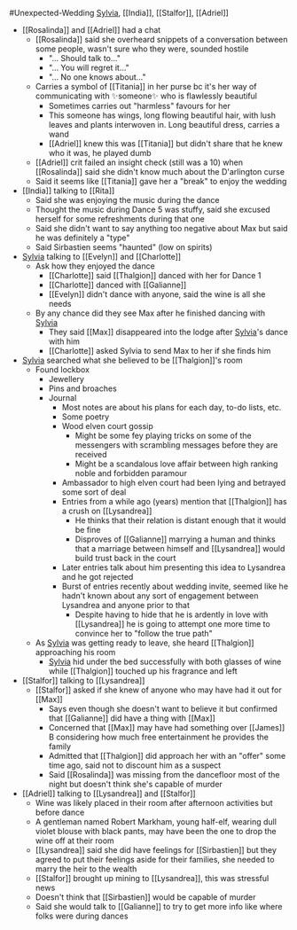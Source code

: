 #Unexpected-Wedding 
[Sylvia](Sylvia.md), [[India]], [[Stalfor]], [[Adriel]]

- [[Rosalinda]] and [[Adriel]] had a chat
	- [[Rosalinda]] said she overheard snippets of a conversation between some people, wasn't sure who they were, sounded hostile
		- "... Should talk to..."
		- "... You will regret it..."
		- "... No one knows about..."
	- Carries a symbol of [[Titania]] in her purse bc it's her way of communicating with ✨someone✨ who is flawlessly beautiful
		- Sometimes carries out "harmless" favours for her
		- This someone has wings, long flowing beautiful hair, with lush leaves and plants interwoven in. Long beautiful dress, carries a wand
		- [[Adriel]] knew this was [[Titania]] but didn't share that he knew who it was, he played dumb
	- [[Adriel]] crit failed an insight check (still was a 10) when [[Rosalinda]] said she didn't know much about the D'arlington curse
	- Said it seems like [[Titania]] gave her a "break" to enjoy the wedding
- [[India]] talking to [[Rita]]
	- Said she was enjoying the music during the dance
	- Thought the music during Dance 5 was stuffy, said she excused herself for some refreshments during that one
	- Said she didn't want to say anything too negative about Max but said he was definitely a "type"
	- Said Sirbastien seems "haunted" (low on spirits)
- [Sylvia](Sylvia.md) talking to [[Evelyn]] and [[Charlotte]]
	- Ask how they enjoyed the dance
		- [[Charlotte]] said [[Thalgion]] danced with her for Dance 1
		- [[Charlotte]] danced with [[Galianne]]
		- [[Evelyn]] didn't dance with anyone, said the wine is all she needs
	- By any chance did they see Max after he finished dancing with [Sylvia](Sylvia.md)
		- They said [[Max]] disappeared into the lodge after [Sylvia](Sylvia.md)'s dance with him
		- [[Charlotte]] asked Sylvia to send Max to her if she finds him
- [Sylvia](Sylvia.md) searched what she believed to be [[Thalgion]]'s room
	- Found lockbox
		- Jewellery
		- Pins and broaches
		- Journal
			- Most notes are about his plans for each day, to-do lists, etc.
			- Some poetry 
			- Wood elven court gossip
				- Might be some fey playing tricks on some of the messengers with scrambling messages before they are received
				- Might be a scandalous love affair between high ranking noble and forbidden paramour
			- Ambassador to high elven court had been lying and betrayed some sort of deal
			- Entries from a while ago (years) mention that [[Thalgion]] has a crush on [[Lysandrea]]
				- He thinks that their relation is distant enough that it would be fine
				- Disproves of [[Galianne]] marrying a human and thinks that a marriage between himself and [[Lysandrea]] would build trust back in the court
			- Later entries talk about him presenting this idea to Lysandrea and he got rejected
			- Burst of entries recently about wedding invite, seemed like he hadn't known about any sort of engagement between Lysandrea and anyone prior to that
				- Despite having to hide that he is ardently in love with [[Lysandrea]] he is going to attempt one more time to convince her to "follow the true path"
	- As [Sylvia](Sylvia.md) was getting ready to leave, she heard [[Thalgion]] approaching his room
		- [Sylvia](Sylvia.md) hid under the bed successfully with both glasses of wine while [[Thalgion]] touched up his fragrance and left
- [[Stalfor]] talking to [[Lysandrea]]
	- [[Stalfor]] asked if she knew of anyone who may have had it out for [[Max]]
		- Says even though she doesn't want to believe it but confirmed that [[Galianne]] did have a thing with [[Max]]
		- Concerned that [[Max]] may have had something over [[James]] B considering how much free entertainment he provides the family
		- Admitted that [[Thalgion]] did approach her with an "offer" some time ago, said not to discount him as a suspect
		- Said [[Rosalinda]] was missing from the dancefloor most of the night but doesn't think she's capable of murder
- [[Adriel]] talking to [[Lysandrea]] and [[Stalfor]]
	- Wine was likely placed in their room after afternoon activities but before dance
	- A gentleman named Robert Markham, young half-elf, wearing dull violet blouse with black pants, may have been the one to drop the wine off at their room
	- [[Lysandrea]] said she did have feelings for [[Sirbastien]] but they agreed to put their feelings aside for their families, she needed to marry the heir to the wealth
	- [[Stalfor]] brought up mining to [[Lysandrea]], this was stressful news
	- Doesn't think that [[Sirbastien]] would be capable of murder
	- Said she would talk to [[Galianne]] to try to get more info like where folks were during dances